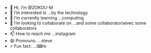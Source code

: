 - 👋 Hi, I’m @ZOKOU-M
- 👀 I’m interested in ...by the technology
- 🌱 I’m currently learning ...computing
- 💞️ I’m looking to collaborate on ...and some collaboratorsevec some collaborators
- 📫 How to reach me ...instagram
- 😄 Pronouns: ...steve
- ⚡ Fun fact: ...⌨☕

<!---
ZOKOU-M/ZOKOU-M is a ✨ special ✨ repository because its `README.md` (this file) appears on your GitHub profile.
You can click the Preview link to take a look at your changes.
--->
